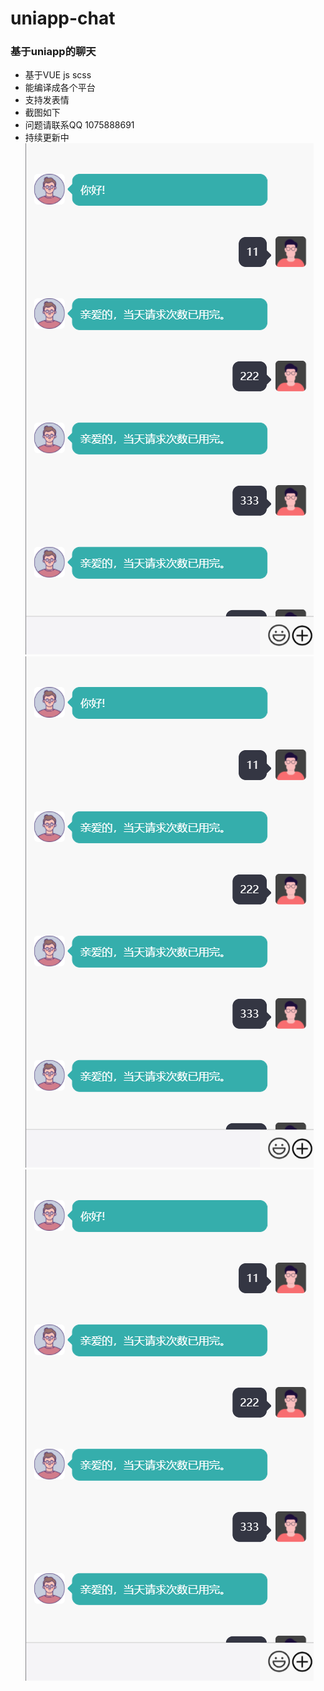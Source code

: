 # uniapp-chat
### 基于uniapp的聊天
- 基于VUE js scss
- 能编译成各个平台
- 支持发表情
- 截图如下
- 问题请联系QQ 1075888691
- 持续更新中
![Image text](./static/1.png)
![Image text](./static/1.png)
![Image text](./static/1.png)
